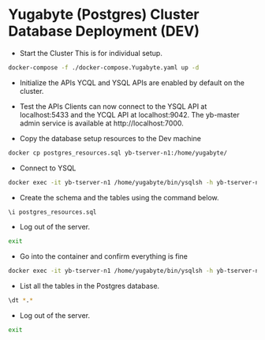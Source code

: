 # Yugabyte (Postgres) Cluster Database Deployment (DEV)


* Start the Cluster
This is for individual setup. 
```bash
docker-compose -f ./docker-compose.Yugabyte.yaml up -d
```

* Initialize the APIs
YCQL and YSQL APIs are enabled by default on the cluster.

* Test the APIs
Clients can now connect to the YSQL API at localhost:5433 and the YCQL API at localhost:9042. The yb-master admin service is available at http://localhost:7000.

* Copy the database setup resources to the Dev machine 
```bash
docker cp postgres_resources.sql yb-tserver-n1:/home/yugabyte/ 
```

* Connect to YSQL
```bash
docker exec -it yb-tserver-n1 /home/yugabyte/bin/ysqlsh -h yb-tserver-n1
```

* Create the schema and the tables using the command below.
```bash
\i postgres_resources.sql
```
* Log out of the server. 
```BASH
exit
```

* Go into the container and confirm everything is fine
```bash
docker exec -it yb-tserver-n1 /home/yugabyte/bin/ysqlsh -h yb-tserver-n1 -U postgres -d Postgres
```

* List all the tables in the Postgres database. 
```bash
\dt *.*
```

* Log out of the server. 
```BASH
exit
```
